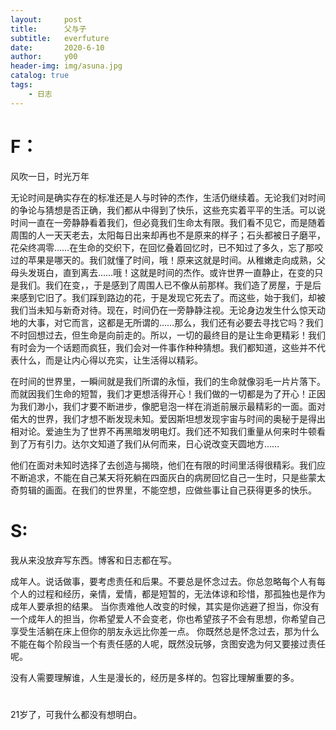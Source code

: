 ```yaml
---
layout:     post
title:      父与子
subtitle:   everfuture
date:       2020-6-10
author:     y00
header-img: img/asuna.jpg
catalog: true
tags:
    - 日志 
---
```


# F：

风吹一日，时光万年

无论时间是确实存在的标准还是人与时钟的杰作，生活仍继续着。无论我们对时间的争论与猜想是否正确，我们都从中得到了快乐，这些充实着平平的生活。可以说时间一直在一旁静静看着我们，但必竟我们生命太有限。我们看不见它，而是随着周围的人一天天老去，太阳每日出来却再也不是原来的样子；石头都被日子磨平，花朵终凋零……在生命的交织下，在回忆叠着回忆时，已不知过了多久，忘了那咬过的苹果是哪天的。我们就懂了时间，哦！原来这就是时间。从稚嫩走向成熟，父母头发斑白，直到离去……哦！这就是时间的杰作。或许世界一直静止，在变的只是我们。我们在变，，于是感到了周围人已不像从前那样。我们造了房屋，于是后来感到它旧了。我们踩到路边的花，于是发现它死去了。而这些，始于我们，却被我们当未知与新奇对待。现在，时间仍在一旁静静注视。无论身边发生什么惊天动地的大事，对它而言，这都是无所谓的……那么，我们还有必要去寻找它吗？我们不时回想过去，但生命是向前走的。所以，一切的最终目的是让生命更精彩！我们有时会为一个话题而疯狂，我们会对一件事作种种猜想。我们都知道，这些并不代表什么，而是让内心得以充实，让生活得以精彩。

在时间的世界里，一瞬间就是我们所谓的永恒，我们的生命就像羽毛一片片落下。而就因我们生命的短暂，我们才更想活得开心！我们做的一切都是为了开心！正因为我们渺小，我们才要不断进步，像肥皂泡一样在消逝前展示最精彩的一面。面对偌大的世界，我们才想不断发现未知。爱因斯坦想发现宇宙与时间的奥秘于是得出相对论。爱迪生为了世界不再黑暗发明电灯。我们还不知我们重量从何来时牛顿看到了万有引力。达尔文知道了我们从何而来，日心说改变天圆地方……

他们在面对未知时选择了去创造与揭晓，他们在有限的时间里活得很精彩。我们应不断追求，不能在自己某天将死躺在四面灰白的病房回忆自己一生时，只是些蒙太奇剪辑的画面。在我们的世界里，不能空想，应做些事让自己获得更多的快乐。

# S:

我从来没放弃写东西。博客和日志都在写。

成年人。说话做事，要考虑责任和后果。不要总是怀念过去。你总忽略每个人有每个人的过程和经历，亲情，爱情，都是短暂的，无法体谅和珍惜，那孤独也是作为成年人要承担的结果。
当你责难他人改变的时候，其实是你逃避了担当，你没有一个成年人的担当，你希望爱人不会变老，你也希望孩子不会有思想，你希望自己享受生活躺在床上但你的朋友永远比你差一点。
你既然总是怀念过去，那为什么不能在每个阶段当一个有责任感的人呢，既然没玩够，贪图安逸为何又要接过责任呢。

没有人需要理解谁，人生是漫长的，经历是多样的。包容比理解重要的多。

# 

21岁了，可我什么都没有想明白。
